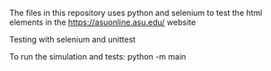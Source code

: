 The files in this repository uses python and selenium to test the html elements in the https://asuonline.asu.edu/ website

Testing with selenium and unittest

To run the simulation and tests: 
    python -m main